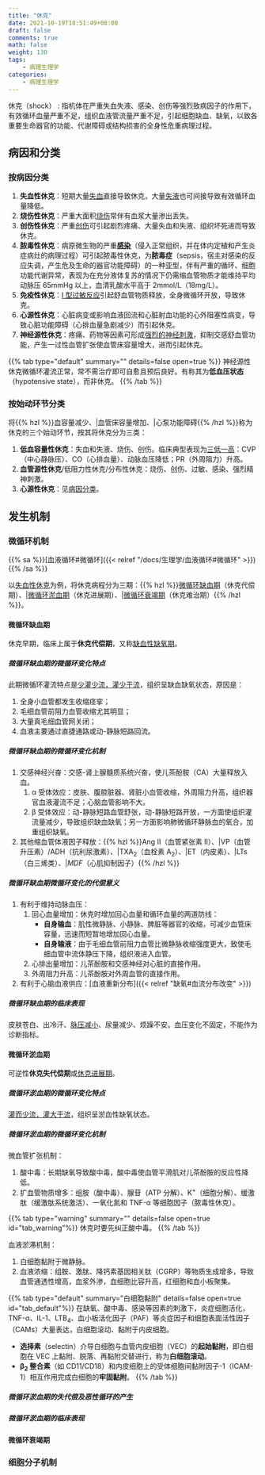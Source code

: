 ```yaml
---
title: "休克"
date: 2021-10-19T18:51:49+08:00
draft: false
comments: true
math: false
weight: 130
tags:
    - 病理生理学
categories:
    - 病理生理学
---
```


休克（shock）
: 指机体在严重失血失液、感染、创伤等强烈致病因子的作用下，有效循环血量严重不足，组织血液管流量严重不足，引起细胞缺血、缺氧，以致各重要生命器官的功能、代谢障碍或结构损害的全身性危重病理过程。

<!--more-->

## 病因和分类

### 按病因分类

1. **失血性休克**：短期大量<ins>失血</ins>直接导致休克，大量<ins>失液</ins>也可间接导致有效循环血量降低。
2. **烧伤性休克**：严重大面积<ins>烧伤</ins>常伴有血浆大量渗出丢失。
3. **创伤性休克**：严重<ins>创伤</ins>可引起剧烈疼痛、大量失血和失液、组织坏死进而导致休克。
4. **脓毒性休克**：病原微生物的严重<ins>**感染**</ins>（侵入正常组织，并在体内定植和产生炎症病灶的病理过程）可引起脓毒性休克，为**脓毒症**（sepsis，宿主对感染的反应失调，产生危及生命的器官功能障碍）的一种亚型，伴有严重的循环、细胞功能代谢异常，表现为在充分液体复苏的情况下仍需缩血管物质才能维持平均动脉压 65mmHg 以上，血清乳酸水平高于 2mmol/L（18mg/L）。
5. **免疫性休克**：<ins>Ⅰ 型过敏反应</ins>引起舒血管物质释放，全身微循环开放，导致休克。
6. **心源性休克**：心脏病变或影响血液回流和心脏射血功能的心外阻塞性病变，导致心脏功能障碍（心排血量急剧减少）而引起休克。
7. **神经源性休克**：疼痛、药物等因素可形成<ins>强烈的神经刺激</ins>，抑制交感舒血管功能，产生一过性血管扩张使血管床容量增大，进而引起休克。

{{% tab type="default" summary="" details=false open=true %}}
神经源性休克微循环灌流正常，常不需治疗即可自愈且预后良好。有称其为**低血压状态**（hypotensive state），而非休克。
{{% /tab %}}

### 按始动环节分类

将{{% hzl %}}血容量减少、|血管床容量增加、|心泵功能障碍{{% /hzl %}}称为休克的三个始动环节，按其将休克分为三类：

1. **低血容量性休克**：失血和失液、烧伤、创伤。临床典型表现为<ins>三低一高</ins>：CVP（中心静脉压）、CO（心排血量）、动脉血压降低；PR（外周阻力）升高。
2. **血管源性休克**/低阻力性休克/分布性休克：烧伤、创伤、过敏、感染、强烈精神刺激。
3. **心源性休克**：见[病因分类](#按病因分类)。

## 发生机制

### 微循环机制

{{% sa %}}[血液循环#微循环]({{< relref "/docs/生理学/血液循环#微循环" >}}){{% /sa %}}

以<ins>失血性休克</ins>为例，将休克病程分为三期：{{% hzl %}}[微循环缺血期](#微循环缺血期)（休克代偿期）、|[微循环淤血期](#微循环淤血期)（休克进展期）、|[微循环衰竭期](#微循环衰竭期)（休克难治期）{{% /hzl %}}。

#### 微循环缺血期

休克早期，临床上属于**休克代偿期**，又称<ins>缺血性缺氧期</ins>。

##### 微循环缺血期的微循环变化特点

此期微循环灌流特点是<ins>少灌少流，灌少于流</ins>，组织呈缺血缺氧状态，原因是：
1. 全身小血管都发生收缩痉挛；
2. 毛细血管前阻力血管收缩尤其明显；
3. 大量真毛细血管网关闭；
4. 血液主要通过直捷通路或动-静脉短路回流。

##### 微循环缺血期的微循环变化机制

1. 交感神经兴奋：交感-肾上腺髓质系统兴奋，使儿茶酚胺（CA）大量释放入血。
    1. α 受体效应：皮肤、腹腔脏器、肾脏小血管收缩，外周阻力升高，组织器官血液灌流不足；心脑血管影响不大。
    2. β 受体效应：动-静脉短路血管舒张，动-静脉短路开放，一方面使组织灌流量减少，导致组织缺血缺氧；另一方面影响肺微循环静脉血的氧合，加重组织缺氧。
2. 其他缩血管体液因子释放：{{% hzl %}}Ang II（血管紧张素 II）、|VP（血管升压素）/ADH（抗利尿激素）、|TXA<sub>2</sub>（血栓素 A<sub>2</sub>）、|ET（内皮素）、|LTs（白三烯类）、|*MDF*（心肌抑制因子）{{% /hzl %}}

##### 微循环缺血期微循环变化的代偿意义

1. 有利于维持动脉血压：
    1. 回心血量增加：休克时增加回心血量和循环血量的两道防线：
        - **自身输血**：肌性微静脉、小静脉、脾脏等器官的收缩，可减少血管床容量，迅速而短暂地增加回心血量。
        - **自身输液**：由于毛细血管前阻力血管比微静脉收缩强度更大，致使毛细血管中流体静压下降，组织液进入血管。
    2. 心排出量增加：儿茶酚胺和交感神经对心脏的直接作用。
    3. 外周阻力升高：儿茶酚胺对外周血管的直接作用。
2. 有利于心脑血液供应：[血液重新分布]({{< relref "缺氧#血流分布改变" >}})

##### 微循环缺血期的临床表现

皮肤苍白、出冷汗、<ins>脉压减小</ins>、尿量减少、烦躁不安。血压变化不固定，不能作为诊断指标。

#### 微循环淤血期

可逆性**休克失代偿期**或<ins>休克进展期</ins>。

##### 微循环淤血期的微循环变化特点

<ins>灌而少流，灌大于流</ins>，组织呈淤血性缺氧状态。

##### 微循环淤血期的微循环变化机制

微血管扩张机制：
1. 酸中毒：长期缺氧导致酸中毒，酸中毒使血管平滑肌对儿茶酚胺的反应性降低。
2. 扩血管物质增多：组胺（酸中毒）、腺苷（ATP 分解）、K<sup>+</sup>（细胞分解）、缓激肽（缓激肽系统激活）、一氧化氮和 TNF-α 等细胞因子（脓毒性休克）。

{{% tab type="warning" summary="" details=false open=true id="tab_warning"%}}
休克时要先纠正酸中毒。
{{% /tab %}}

血液淤滞机制：
1. 白细胞黏附于微静脉。
2. 血液浓缩：组胺、激肽、降钙素基因相关肽（CGRP）等物质生成增多，导致血管通透性增高，血浆外渗，血细胞比容升高，红细胞和血小板聚集。

{{% tab type="default" summary="白细胞黏附" details=false open=true id="tab_default"%}}
在缺氧、酸中毒、感染等因素的刺激下，炎症细胞活化，TNF-α、IL-1、LTB<sub>4</sub>、血小板活化因子（PAF）等炎症因子和细胞表面活性因子（CAMs）大量表达，白细胞滚动、黏附于内皮细胞。
- **选择素**（selectin）介导白细胞与血管内皮细胞（VEC）的**起始黏附**，即白细胞在 VEC 上黏附、脱落、再黏附交替进行，称为**白细胞滚动**。
- **β<sub>2</sub> 整合素**（如 CD11/CD18）和内皮细胞上的受体细胞间黏附因子-1（ICAM-1）相互作用完成白细胞的**牢固黏附**。
{{% /tab %}}

##### 微循环淤血期的失代偿及恶性循环的产生


##### 微循环淤血期的临床表现

#### 微循环衰竭期

### 细胞分子机制



